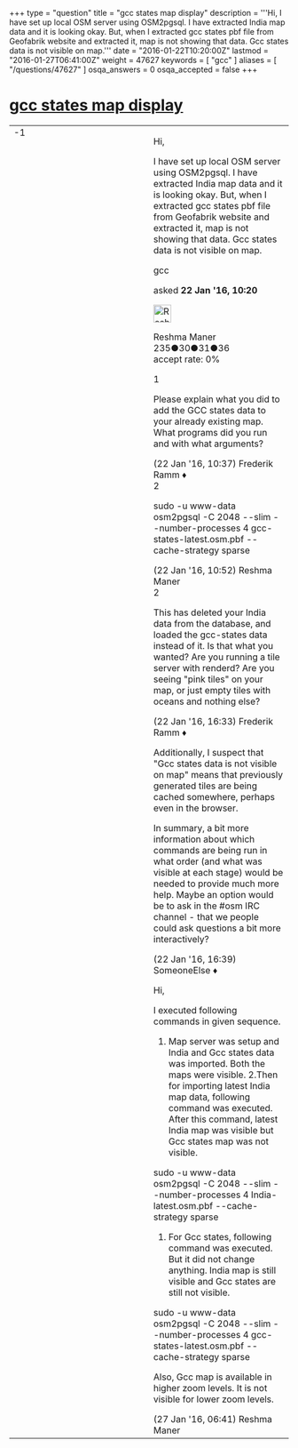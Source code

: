 +++
type = "question"
title = "gcc states map display"
description = '''Hi, I have set up local OSM server using OSM2pgsql. I have extracted India map data and it is looking okay. But, when I extracted gcc states pbf file from Geofabrik website and extracted it, map is not showing that data. Gcc states data is not visible on map.'''
date = "2016-01-22T10:20:00Z"
lastmod = "2016-01-27T06:41:00Z"
weight = 47627
keywords = [ "gcc" ]
aliases = [ "/questions/47627" ]
osqa_answers = 0
osqa_accepted = false
+++

<div class="headNormal">

# [gcc states map display](/questions/47627/gcc-states-map-display)

</div>

<div id="main-body">

<div id="askform">

<table id="question-table" style="width:100%;">
<colgroup>
<col style="width: 50%" />
<col style="width: 50%" />
</colgroup>
<tbody>
<tr>
<td style="width: 30px; vertical-align: top"><div class="vote-buttons">
<span id="post-47627-upvote" class="ajax-command post-vote up" rel="nofollow" title="I like this post (click again to cancel)"> </span>
<div id="post-47627-score" class="post-score" title="current number of votes">
-1
</div>
<span id="post-47627-downvote" class="ajax-command post-vote down" rel="nofollow" title="I dont like this post (click again to cancel)"> </span> <span id="favorite-mark" class="ajax-command favorite-mark" rel="nofollow" title="mark/unmark this question as favorite (click again to cancel)"> </span>
<div id="favorite-count" class="favorite-count">
&#10;</div>
</div></td>
<td><div id="item-right">
<div class="question-body">
<p>Hi,</p>
<p>I have set up local OSM server using OSM2pgsql. I have extracted India map data and it is looking okay. But, when I extracted gcc states pbf file from Geofabrik website and extracted it, map is not showing that data. Gcc states data is not visible on map.</p>
</div>
<div id="question-tags" class="tags-container tags">
<span class="post-tag tag-link-gcc" rel="tag" title="see questions tagged &#39;gcc&#39;">gcc</span>
</div>
<div id="question-controls" class="post-controls">
&#10;</div>
<div class="post-update-info-container">
<div class="post-update-info post-update-info-user">
<p>asked <strong>22 Jan '16, 10:20</strong></p>
<img src="https://secure.gravatar.com/avatar/1a9eea008bc0c9a26985aa042d9b8ac2?s=32&amp;d=identicon&amp;r=g" class="gravatar" width="32" height="32" alt="Reshma%20Maner&#39;s gravatar image" />
<p><span>Reshma Maner</span><br />
<span class="score" title="235 reputation points">235</span><span title="30 badges"><span class="badge1">●</span><span class="badgecount">30</span></span><span title="31 badges"><span class="silver">●</span><span class="badgecount">31</span></span><span title="36 badges"><span class="bronze">●</span><span class="badgecount">36</span></span><br />
<span class="accept_rate" title="Rate of the user&#39;s accepted answers">accept rate:</span> <span title="Reshma Maner has no accepted answers">0%</span></p>
</div>
</div>
<div id="comments-container-47627" class="comments-container">
<span id="47628"></span>
<div id="comment-47628" class="comment">
<div id="post-47628-score" class="comment-score">
1
</div>
<div class="comment-text">
<p>Please explain what you did to add the GCC states data to your already existing map. What programs did you run and with what arguments?</p>
</div>
<div id="comment-47628-info" class="comment-info">
<span class="comment-age">(22 Jan '16, 10:37)</span> <span class="comment-user userinfo">Frederik Ramm ♦</span>
</div>
</div>
<span id="47629"></span>
<div id="comment-47629" class="comment">
<div id="post-47629-score" class="comment-score">
2
</div>
<div class="comment-text">
<p>sudo -u www-data osm2pgsql -C 2048 --slim --number-processes 4 gcc-states-latest.osm.pbf --cache-strategy sparse</p>
</div>
<div id="comment-47629-info" class="comment-info">
<span class="comment-age">(22 Jan '16, 10:52)</span> <span class="comment-user userinfo">Reshma Maner</span>
</div>
</div>
<span id="47630"></span>
<div id="comment-47630" class="comment">
<div id="post-47630-score" class="comment-score">
2
</div>
<div class="comment-text">
<p>This has deleted your India data from the database, and loaded the gcc-states data instead of it. Is that what you wanted? Are you running a tile server with renderd? Are you seeing "pink tiles" on your map, or just empty tiles with oceans and nothing else?</p>
</div>
<div id="comment-47630-info" class="comment-info">
<span class="comment-age">(22 Jan '16, 16:33)</span> <span class="comment-user userinfo">Frederik Ramm ♦</span>
</div>
</div>
<span id="47631"></span>
<div id="comment-47631" class="comment">
<div id="post-47631-score" class="comment-score">
&#10;</div>
<div class="comment-text">
<p>Additionally, I suspect that "Gcc states data is not visible on map" means that previously generated tiles are being cached somewhere, perhaps even in the browser.</p>
<p>In summary, a bit more information about which commands are being run in what order (and what was visible at each stage) would be needed to provide much more help. Maybe an option would be to ask in the #osm IRC channel - that we people could ask questions a bit more interactively?</p>
</div>
<div id="comment-47631-info" class="comment-info">
<span class="comment-age">(22 Jan '16, 16:39)</span> <span class="comment-user userinfo">SomeoneElse ♦</span>
</div>
</div>
<span id="47661"></span>
<div id="comment-47661" class="comment">
<div id="post-47661-score" class="comment-score">
&#10;</div>
<div class="comment-text">
<p>Hi,</p>
<p>I executed following commands in given sequence.</p>
<ol>
<li>Map server was setup and India and Gcc states data was imported. Both the maps were visible. 2.Then for importing latest India map data, following command was executed. After this command, latest India map was visible but Gcc states map was not visible.</li>
</ol>
<p>sudo -u www-data osm2pgsql -C 2048 --slim --number-processes 4 India-latest.osm.pbf --cache-strategy sparse</p>
<ol>
<li>For Gcc states, following command was executed. But it did not change anything. India map is still visible and Gcc states are still not visible.</li>
</ol>
<p>sudo -u www-data osm2pgsql -C 2048 --slim --number-processes 4 gcc-states-latest.osm.pbf --cache-strategy sparse</p>
<p>Also, Gcc map is available in higher zoom levels. It is not visible for lower zoom levels.</p>
</div>
<div id="comment-47661-info" class="comment-info">
<span class="comment-age">(27 Jan '16, 06:41)</span> <span class="comment-user userinfo">Reshma Maner</span>
</div>
</div>
</div>
<div id="comment-tools-47627" class="comment-tools">
&#10;</div>
<div class="clear">
&#10;</div>
<div id="comment-47627-form-container" class="comment-form-container">
&#10;</div>
<div class="clear">
&#10;</div>
</div></td>
</tr>
</tbody>
</table>

</div>

</div>

